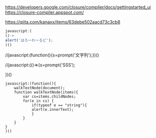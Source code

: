 

https://developers.google.com/closure/compiler/docs/gettingstarted_ui
https://closure-compiler.appspot.com/

https://qiita.com/kanaxx/items/63debe502aacd73c3cb8

```javascript
javascript:(
()->
alert('はろーわーるど');
)()
```

//javascript:(function(){s=prompt('文字列');})()

//javascript:(()=>{s=prompt('SSS');

})()

```
javascript:(function(){
    walkTextNode(document);
    function walkTextNode(items){
        var cs=items.childNodes;
        for(e in cs) {
        	if(typeof e == "string"){
            alert(e.innerText);
        	}
        }
    }
}
)()
```
